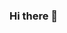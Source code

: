 ### Hi there 👋

<!--
**tarannum-perween/tarannum-perween** is a ✨ _special_ ✨ repository because its `README.md` (this file) appears on your GitHub profile.

Here are some ideas to get you started:

My name is Tarannum perween and currently, I am an undergraduate student at National Institute of Technology, Hamirpur.

- 🔭 I’m currently working on Robot operating system and very much interested in Robotics and Artificial Intelligence.
- 🌱 I’m currently learning ...
- 👯 I’m looking to collaborate on ...
- 🤔 I’m looking for help with ...
- 💬 Ask me about ...
- 📫 How to reach me: ...
- 😄 Pronouns: ...
- ⚡ Fun fact: ...
-->
